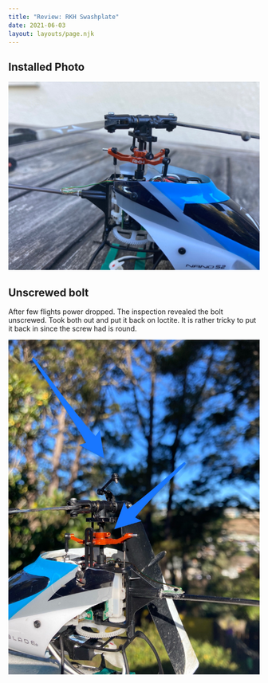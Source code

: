 ```yaml
---
title: "Review: RKH Swashplate"
date: 2021-06-03
layout: layouts/page.njk
---
```


## Installed Photo

![Installed RKH Swashplate](/img/rkh_swashplate.jpg)

## Unscrewed bolt

After few flights power dropped. 
The inspection revealed the bolt unscrewed. 
Took both out and put it back on loctite. 
It is rather tricky to put it back in since the screw had is round. 

![Broken RKH Swashplate](/img/rkh_swashplate_broken.jpg)
